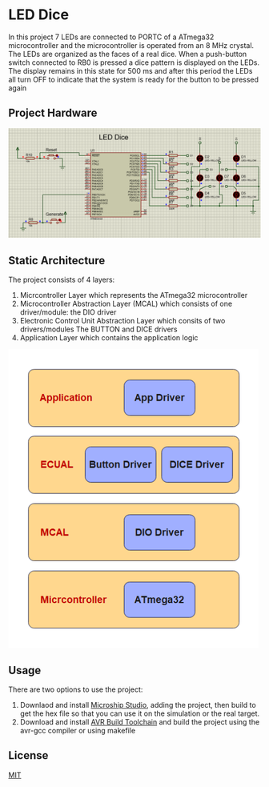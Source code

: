 # LED Dice
In this project 7 LEDs are connected to PORTC of a ATmega32 microcontroller and the
microcontroller is operated from an 8 MHz crystal. The LEDs are organized as the faces
of a real dice. When a push-button switch connected to RB0 is pressed a dice pattern is
displayed on the LEDs. The display remains in this state for 500 ms and after this period
the LEDs all turn OFF to indicate that the system is ready for the button to be pressed again

## Project Hardware
<img src="design.PNG" alt="LED Dice Circuit">

## Static Architecture
The project consists of 4 layers:
1. Micrcontroller Layer which represents the ATmega32 microcontroller
2. Microcontroller Abstraction Layer (MCAL) which consists of one driver/module: the DIO driver
3. Electronic Control Unit Abstraction Layer which consits of two drivers/modules The BUTTON and DICE drivers
4. Application Layer which contains the application logic
<img src="static-architecture.png" style="width: 500px; height: auto">

## Usage
There are two options to use the project:
1. Downlaod and install [Microship Studio](https://www.microchip.com/en-us/tools-resources/develop/microchip-studio), adding the project, then build to get the hex file so that you can use it on the simulation or the real target.
2. Download and install [AVR Build Toolchain](https://tinusaur.com/guides/avr-gcc-toolchain/) and build the project using the avr-gcc compiler or using makefile

## License
[MIT](https://choosealicense.com/licenses/mit/)
